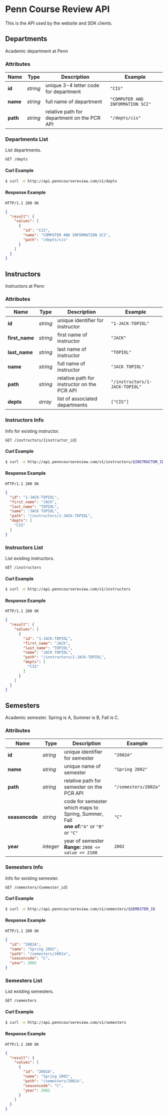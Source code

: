 Penn Course Review API
=================

This is the API used by the website and SDK clients.

## Departments

Academic department at Penn

### Attributes

| Name | Type | Description | Example |
| ------- | ------- | ------- | ------- |
| **id** | *string* | unique 3-4 letter code for department | `"CIS"` |
| **name** | *string* | full name of department | `"COMPUTER AND INFORMATION SCI"` |
| **path** | *string* | relative path for department on the PCR API | `"/depts/cis"` |

### Departments List

List departments.

```
GET /depts
```


#### Curl Example

```bash
$ curl -n http://api.penncoursereview.com/v1/depts
```


#### Response Example

```
HTTP/1.1 200 OK
```

```json
{
  "result": {
    "values": [
      {
        "id": "CIS",
        "name": "COMPUTER AND INFORMATION SCI",
        "path": "/depts/cis"
      }
    ]
  }
}
```


## Instructors

Instructors at Penn

### Attributes

| Name | Type | Description | Example |
| ------- | ------- | ------- | ------- |
| **id** | *string* | unique identifier for instructor | `"1-JACK-TOPIOL"` |
| **first_name** | *string* | first name of instructor | `"JACK"` |
| **last_name** | *string* | last name of instructor | `"TOPIOL"` |
| **name** | *string* | full name of instructor | `"JACK TOPIOL"` |
| **path** | *string* | relative path for instructor on the PCR API | `"/instructors/1-JACK-TOPIOL"` |
| **depts** | *array* | list of associated departments | `["CIS"]` |

### Instructors Info

Info for existing instructor.

```
GET /instructors/{instructor_id}
```


#### Curl Example

```bash
$ curl -n http://api.penncoursereview.com/v1/instructors/$INSTRUCTOR_ID
```


#### Response Example

```
HTTP/1.1 200 OK
```

```json
{
  "id": "1-JACK-TOPIOL",
  "first_name": "JACK",
  "last_name": "TOPIOL",
  "name": "JACK TOPIOL",
  "path": "/instructors/1-JACK-TOPIOL",
  "depts": [
    "CIS"
  ]
}
```

### Instructors List

List existing instructors.

```
GET /instructors
```


#### Curl Example

```bash
$ curl -n http://api.penncoursereview.com/v1/instructors
```


#### Response Example

```
HTTP/1.1 200 OK
```

```json
{
  "result": {
    "values": [
      {
        "id": "1-JACK-TOPIOL",
        "first_name": "JACK",
        "last_name": "TOPIOL",
        "name": "JACK TOPIOL",
        "path": "/instructors/1-JACK-TOPIOL",
        "depts": [
          "CIS"
        ]
      }
    ]
  }
}
```


## Semesters

Academic semester. Spring is A, Summer is B, Fall is C.

### Attributes

| Name | Type | Description | Example |
| ------- | ------- | ------- | ------- |
| **id** | *string* | unique identifier for semester | `"2002A"` |
| **name** | *string* | unique name of semester | `"Spring 2002"` |
| **path** | *string* | relative path for semester on the PCR API | `"/semesters/2002a"` |
| **seasoncode** | *string* | code for semester which maps to Spring, Summer, Fall<br/> **one of:**`"A"` or `"B"` or `"C"` | `"C"` |
| **year** | *integer* | year of semester<br/> **Range:** `2000 <= value <= 2100` | `2002` |

### Semesters Info

Info for existing semester.

```
GET /semesters/{semester_id}
```


#### Curl Example

```bash
$ curl -n http://api.penncoursereview.com/v1/semesters/$SEMESTER_ID
```


#### Response Example

```
HTTP/1.1 200 OK
```

```json
{
  "id": "2002A",
  "name": "Spring 2002",
  "path": "/semesters/2002a",
  "seasoncode": "C",
  "year": 2002
}
```

### Semesters List

List existing semesters.

```
GET /semesters
```


#### Curl Example

```bash
$ curl -n http://api.penncoursereview.com/v1/semesters
```


#### Response Example

```
HTTP/1.1 200 OK
```

```json
{
  "result": {
    "values": [
      {
        "id": "2002A",
        "name": "Spring 2002",
        "path": "/semesters/2002a",
        "seasoncode": "C",
        "year": 2002
      }
    ]
  }
}
```


